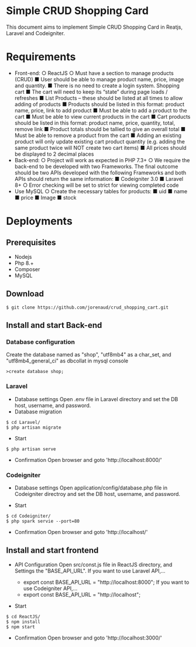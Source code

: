 # Simple CRUD Shopping Card
This document aims to implement Simple CRUD Shopping Card in Reatjs, Laravel and Codeigniter.

# Requirements
* Front-end:
	○ ReactJS
	○ Must have a section to manage products (CRUD)
		■ User should be able to manage product name, price, image and quantity.
		■ There is no need to create a login system.
	Shopping cart
		■ The cart will need to keep its “state” during page loads / refreshes
		■ List Products – these should be listed at all times to allow adding of products
		■ Products should be listed in this format: product name, price, link to add product
		■ Must be able to add a product to the cart
		■ Must be able to view current products in the cart
		■ Cart products should be listed in this format: product name, price, quantity, total, remove link
		■ Product totals should be tallied to give an overall total
		■ Must be able to remove a product from the cart
		■ Adding an existing product will only update existing cart product quantity (e.g. adding the same product twice will NOT create two cart items)
		■ All prices should be displayed to 2 decimal places
* Back-end:
	○ Project will work as expected in PHP 7.3+
	○ We require the back-end to be developed with two Frameworks. The final outcome should be two APIs developed with the following Frameworks and both APIs should return the same information:
		■ Codeigniter 3.0
		■ Laravel 8+
	○ Error checking will be set to strict for viewing completed code
* Use MySQL
	○ Create the necessary tables for products:
		■ uid
		■ name
		■ price
		■ Image
		■ stock

# Deployments
## Prerequisites
* Nodejs
* Php 8.+
* Composer
* MySQL

## Download
```
$ git clone https://github.com/jorenaud/crud_shopping_cart.git
```

## Install and start Back-end
### Database configuration
Create the database named as "shop", "utf8mb4" as a char_set, and "utf8mb4_general_ci" as dbcollat in mysql console

```
>create database shop;
```

### Laravel
* Database settings
Open .env file in Laravel directory and set the DB host, username, and password.
* Database migration
```
$ cd Laravel/
$ php artisan migrate

```
* Start
```
$ php artisan serve
```
* Confirmation
Open browser and goto 'http://localhost:8000/'


### Codeigniter
* Database settings
Open application/config/database.php file in Codeigniter directroy and set the DB host, username, and password.

* Start
```
$ cd Codeigniter/
$ php spark servie --port=80
```

* Confirmation
Open browser and goto 'http://localhost/'


## Install and start frontend
* API Configuration
Open src/const.js file in ReactJS directory, and Settings the "BASE_API_URL". 
If you want to use Laravel API,...
	- export const BASE_API_URL = "http://localhost:8000";
If you want to use Codeigniter API,...
	- export const BASE_API_URL = "http://localhost";

* Start
```
$ cd ReactJS/
$ npm install
$ npm start
```

* Confirmation
Open browser and goto 'http://localhost:3000/'

